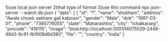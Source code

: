 1)use local json server
2)that type of format
3)use this command npx json-server --watch db.json
  {
  "data": [
    {
      "id": "1",
      "name": "shubham",
      "address": "Awale chowk sakhare gali kabnoor",
      "gender": "Male",
      "dob": "1997-03-01",
      "phone": "7385776055",
      "state": "Maharashtra",
      "city": "Ichalkaranji",
      "pincode": "416115",
      "image": "blob:http://localhost:3001/f4075029-2449-48d3-8c91-fb1908d6d380",
      "file": "",
      "country": "India"
    }
